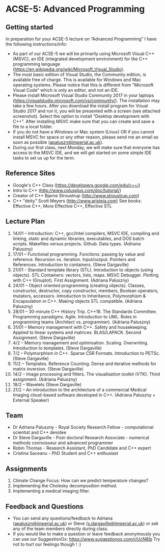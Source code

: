 # ACSE-5: Advanced Programming

## Getting started

In preparation for your ACSE-5 lecture on “Advanced Programming” I have the following instructions/info:
- As part of our ACSE-5 we will be primarily using Microsoft Visual C++ (MSVC), an IDE (integrated development environment) for the C++ programming language (https://en.wikipedia.org/wiki/Microsoft_Visual_Studio). 
- The most basic edition of Visual Studio, the Community edition, is available free of charge. This is available for Windows and Mac operating systems. Please notice that this is different from "Microsoft Visual Code" which is only an editor, and not an IDE.
- Please install Microsoft Visual Studio Community 2017 in your laptops (https://visualstudio.microsoft.com/vs/community/). The installation may take a few hours. After you download the install program for Visual Studio 2017 and run it, you will be presented with a screen (see attached screenshot). Select the option to install "Desktop development with C++”. After installing MSVC make sure that you can create and save a file to a local folder.
- If you do not have a Windows or Mac system (Linux) OR if you cannot install MSVC for space or any other reason, please send me an email as soon as possible (apaluszn@imperial.ac.uk).
- During our first class, next Monday, we will make sure that everyone has access to the MSVC IDE, and we will get started on some simple IDE tasks to set us up for the term. 

## Reference Sites

- Google's C++ Class (https://developers.google.com/edu/c++/)
- Intro to C++ (http://www.cplusplus.com/doc/tutorial/)
- Creator of C++ Bjarne Stroustrup (http://www.stroustrup.com)
- C++ "deity" Scott Meyers (http://www.aristeia.com) See books: Effective C++, More Effective C++, Effective STL

## Lecture Plan 

1. 14/01 – Introduction: C++, gcc/Intel compilers, MSVC IDE, compiling and linking, static and dynamic libraries, executables, and DOS batch scripts. Makefiles versus projects. Github. Data types. (Adriana Paluszny)
2. 17/01 – Functional programming. Functions: passing by value and reference. Recursion vs. iteration. Input/output. Pointers and References. Introduction to containers. (Steve Dargaville)
3. 21/01 - Standard template library (STL). Introduction to objects (using objects). STL Containers: vectors, lists, maps. MSVC Debugger. Plotting with C++ (Gnuplot). First Assignment. (Adriana Paluszny)
4. 24/01 – Object oriented programming (creating objects). Classes, constructor, destructor, copy constructor, members, Boolean operators, mutators, accessors. Introduction to Inheritance, Polymorphism & Encapsulation in C++. Making objects STL compatible. (Adriana Paluszny)  
5. 28/01 – 30-minute C++ History Trip. C++18. The Standards Committee. Programming paradigms. Agile. Introduction to UML. Roles in programming teams (Architect vs. programmer). (Adriana Paluszny)
6. 31/01 – Memory management with C++. Safety and housekeeping. Applied to linear systems and matrices. BLAS/LAPACK. Second Assignment. (Steve Dargaville)
7. 4/2 – Memory management and optimisation. Scaling. Overwriting. Introduction to templates. (Steve Dargaville)
8. 7/2 – Polymorphism in C++. Sparse CSR Formats. Introduction to PETSc. (Steve Dargaville)
9. 11/2 – Templates. Reference Counting. Dense and iterative methods for matrix inversion. (Steve Dargaville)
10. 14/2 – Image processing and filters. The visualisation toolkit (VTK). Third assignment. (Adriana Paluszny)
11. 18/2 – Wavelets (Steve Dargaville)
12. 21/2 – An introduction to the architecture of a commercial Medical Imaging cloud-based software developed in C++. (Adriana Paluszny + External Speaker)

## Team

- Dr Adriana Paluszny - Royal Society Research Fellow - computational scientist and C++ devotee 
- Dr Steve Dargaville - Post-doctoral Research Associate - numerical methods connoisseur and advanced programmer
- Robin Thomas - Research Assistant, PhD Candidate and C++ expert
- Cristina Saceanu - PhD Student and C++ enthusiast

## Assignments 
1. Climate Change Focus: How can we predict temperature changes?
2. Implementing the Cholesky decomposition method.
3. Implementing a medical imaging filter.

## Feedback and Questions
- You can send any questions/feedback to Adriana (apaluszn@imperial.ac.uk) or Steve (s.dargaville@imperial.ac.uk) or ask any of the team members directly during class.
- If you would like to make a question or leave feedback anonymously you can use our SuggestionOx:
https://www.suggestionox.com/r/UcN8ib 
Try not to hurt our feelings though ! :)
